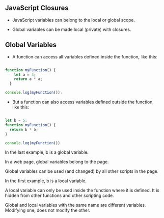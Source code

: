 ## JavaScript Closures

- JavaScript variables can belong to the local or global scope.

- Global variables can be made local (private) with closures.


## Global Variables

- A function can access all variables defined inside the function, like this:

```javascript 

function myFunction() {
    let a = 4;
    return a * a;
  }

console.log(myFunction());

```

- But a function can also access variables defined outside the function, like this:

```javascript 

let b = 5;
function myFunction() {
  return b * b;
}

console.log(myFunction())

```
In the last example, b is a global variable.

In a web page, global variables belong to the page.

Global variables can be used (and changed) by all other scripts in the page.

In the first example, b is a local variable.

A local variable can only be used inside the function where it is defined. It is hidden from other functions and other scripting code.

Global and local variables with the same name are different variables. Modifying one, does not modify the other.
